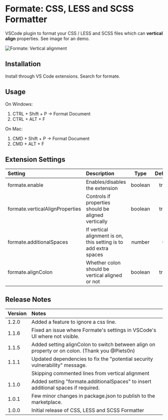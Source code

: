 # Formate: CSS, LESS and SCSS Formatter
VSCode plugin to format your CSS / LESS and SCSS files which can **vertical align** properties. See image for an demo.

![Formate: Vertical alignment](images/demo.gif)

## Installation
Install through VS Code extensions. Search for formate.

## Usage
On Windows:
1. CTRL + Shift + P -> Format Document
2. CTRL + ALT + F

On Mac:
1. CMD + Shift + P -> Format Document
2. CMD + ALT + F

## Extension Settings
| Setting                           | Description                                         | Type    | Default  |
|:--------------------------------- |:----------------------------------------------------|:-------:|:--------:|
| formate.enable                    | Enables/disables the extension                      | boolean | true     |
| formate.verticalAlignProperties   | Controls if properties should be aligned vertically | boolean | true     |
| formate.additionalSpaces          | If vertical alignment is on, this setting is to add extra spaces | number | 0     |
| formate.alignColon                | Whether colon should be vertical aligned or not | boolean | true    |



## Release Notes

| Version | Notes |
|:--------|:------|
| 1.2.0   | Added a feature to ignore a css line.
| 1.1.6   | Fixed an issue where Formate's settings in VSCode's UI where not visible.
| 1.1.5   | Added setting alignColon to switch between align on property or on colon. (Thank you @Piets0n)
| 1.1.1   | Updated dependencies to fix the "potential security vulnerability" message.
|         | Skipping commented lines from vertical alignment 
| 1.1.0   | Added setting "formate.additionalSpaces" to insert additional spaces if required.
| 1.0.1   | Few minor changes in package.json to publish to the marketplace.
| 1.0.0   | Initial release of CSS, LESS and SCSS Formatter

